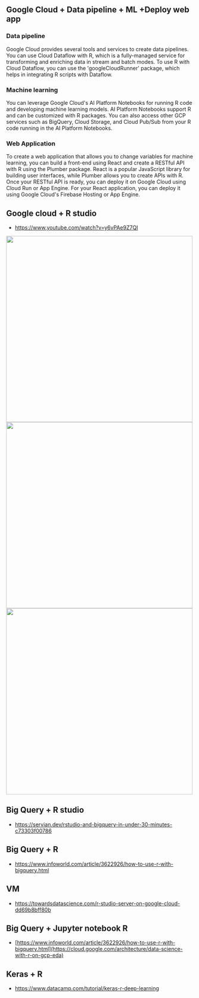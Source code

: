## Google Cloud + Data pipeline + ML +Deploy web app

### Data pipeline
Google Cloud provides several tools and services to create data pipelines. You can use Cloud Dataflow with R, which is a fully-managed service for transforming and enriching data in stream and batch modes. To use R with Cloud Dataflow, you can use the 'googleCloudRunner' package, which helps in integrating R scripts with Dataflow.

### Machine learning
You can leverage Google Cloud's AI Platform Notebooks for running R code and developing machine learning models. AI Platform Notebooks support R and can be customized with R packages. You can also access other GCP services such as BigQuery, Cloud Storage, and Cloud Pub/Sub from your R code running in the AI Platform Notebooks.

### Web Application
To create a web application that allows you to change variables for machine learning, you can build a front-end using React and create a RESTful API with R using the Plumber package. React is a popular JavaScript library for building user interfaces, while Plumber allows you to create APIs with R. Once your RESTful API is ready, you can deploy it on Google Cloud using Cloud Run or App Engine. For your React application, you can deploy it using Google Cloud's Firebase Hosting or App Engine.


## Google cloud + R studio
- https://www.youtube.com/watch?v=y6vPAe9Z7QI

<img src="https://user-images.githubusercontent.com/70645899/226013385-7e072ca2-edd0-4b0f-a4dc-3748d1d60e8a.png" width="500">
<img src="https://user-images.githubusercontent.com/70645899/226464679-1718143e-2848-4cca-9db0-38668e9a2824.png" width="500">
<img src="https://user-images.githubusercontent.com/70645899/226466571-e26d9030-dca3-4944-ba1c-276a0a4feaa4.png" width="500">

## Big Query + R studio
- https://servian.dev/rstudio-and-bigquery-in-under-30-minutes-c73303f00786

## Big Query + R
- https://www.infoworld.com/article/3622926/how-to-use-r-with-bigquery.html

## VM
- https://towardsdatascience.com/r-studio-server-on-google-cloud-dd69b8bff80b

## Big Query + Jupyter notebook R
- [https://www.infoworld.com/article/3622926/how-to-use-r-with-bigquery.html](https://cloud.google.com/architecture/data-science-with-r-on-gcp-eda)

## Keras + R
- https://www.datacamp.com/tutorial/keras-r-deep-learning

